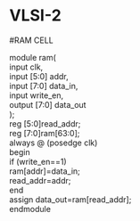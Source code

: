 # VLSI-2

#RAM CELL

module ram(  
input clk,  
input [5:0] addr,  
input [7:0] data_in,  
input write_en,  
output [7:0] data_out  
);  
reg [5:0]read_addr;  
reg [7:0]ram[63:0];  
always @ (posedge clk)  
begin  
if (write_en==1)  
ram[addr]=data_in;  
read_addr=addr;  
end  
assign data_out=ram[read_addr];  
endmodule
